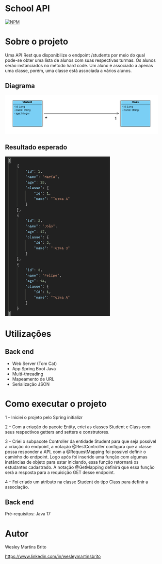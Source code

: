 # School API 
[![NPM](https://img.shields.io/npm/l/react)](https://github.com/wesleymartinsbrito/api-school/blob/main/LICENSE) 

# Sobre o projeto

Uma API Rest que disponibilize o endpoint /students por meio do qual pode-se obter uma lista de alunos com suas respectivas turmas. Os alunos serão instanciados no método hard code. Um aluno é associado a apenas uma classe, porém, uma classe está associada a vários alunos. 

## Diagrama
![Diagrama de classes](https://github.com/wesleymartinsbrito/api-school/blob/main/assets/Screenshot_194.png)

## Resultado esperado
![Resultado](https://github.com/wesleymartinsbrito/api-school/blob/main/assets/Screenshot_195.png)

# Utilizações
## Back end
-	Web Server (Tom Cat)
-	App Spring Boot Java
-	Multi-threading
-	Mapeamento de URL
-	Serialização JSON

# Como executar o projeto

1 – Iniciei o projeto pelo Spring initializr

2 – Com a criação do pacote Entity, criei as classes Student e Class com seus respectivos getters and setters e construtores.

3 – Criei o subpacote Controller da entidade Student para que seja possível a criação do endpoint, a notação @RestController configura que a classe possa responder a API, com a @RequestMapping foi possível definir o caminho do endpoint. Logo após foi inserido uma função com algumas instâncias de objeto para estar iniciando, essa função retornará os estudantes cadastrado. A notação @GetMapping definirá que essa função será a resposta para a requisição GET desse endpoint.

4 – Foi criado um atributo na classe Student do tipo Class para definir a associação.


## Back end
Pré-requisitos: Java 17

# Autor

Wesley Martins Brito

https://www.linkedin.com/in/wesleymartinsbrito
